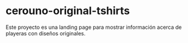 # cerouno-original-tshirts
Este proyecto es una landing page para mostrar información acerca de playeras con diseños originales.
